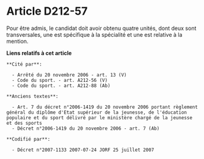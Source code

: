 # Article D212-57

Pour être admis, le candidat doit avoir obtenu quatre unités, dont deux sont transversales, une est spécifique à la
spécialité et une est relative à la mention.

**Liens relatifs à cet article**

	**Cité par**:

	  - Arrêté du 20 novembre 2006 - art. 13 (V)
	  - Code du sport. - art. A212-56 (V)
	  - Code du sport. - art. A212-88 (Ab)

	**Anciens textes**:

	  - Art. 7 du décret n°2006-1419 du 20 novembre 2006 portant règlement général du diplôme d'Etat supérieur de la jeunesse, de l'éducation populaire et du sport délivré par le ministère chargé de la jeunesse et des sports
	  - Décret n°2006-1419 du 20 novembre 2006 - art. 7 (Ab)

	**Codifié par**:

	  - Décret n°2007-1133 2007-07-24 JORF 25 juillet 2007
